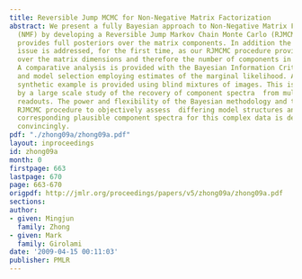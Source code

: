 ```yaml
---
title: Reversible Jump MCMC for Non-Negative Matrix Factorization
abstract: We present a fully Bayesian approach to Non-Negative Matrix Factorisation
  (NMF) by developing a Reversible Jump Markov Chain Monte Carlo (RJMCMC) method which
  provides full posteriors over the matrix components. In addition the NMF model selection
  issue is addressed, for the first time, as our RJMCMC procedure provides the posterior  distribution
  over the matrix dimensions and therefore the number of components in the NMF model.
  A comparative analysis is provided with the Bayesian Information Criterion (BIC)
  and model selection employing estimates of the marginal likelihood. An illustrative
  synthetic example is provided using blind mixtures of images. This is then followed
  by a large scale study of the recovery of component spectra  from multiplexed Raman
  readouts. The power and flexibility of the Bayesian methodology and the proposed
  RJMCMC procedure to objectively assess  differing model structures and infer the
  corresponding plausible component spectra for this complex data is demonstrated
  convincingly.
pdf: "./zhong09a/zhong09a.pdf"
layout: inproceedings
id: zhong09a
month: 0
firstpage: 663
lastpage: 670
page: 663-670
origpdf: http://jmlr.org/proceedings/papers/v5/zhong09a/zhong09a.pdf
sections: 
author:
- given: Mingjun
  family: Zhong
- given: Mark
  family: Girolami
date: '2009-04-15 00:11:03'
publisher: PMLR
---
```

